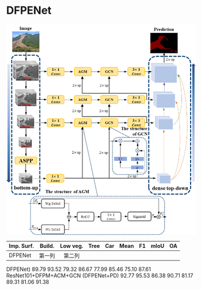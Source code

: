 # DFPENet
![The overview of DFPENet](DFPENet.png)

|Imp. Surf.	| Build. | Low veg. | Tree |	Car |	Mean | F1 |	mIoU |	OA
| ---------- | :-----------:  | :-----------: | :-----------: | :-----------: | :-----------: | :-----------: | :-----------: | :-----------: |
| DFPENet     | 第一列     | 第二列     |
DFPENet)	89.79	93.52	79.32	86.67	77.99	85.46	75.10	87.61
ResNet101+DFPM+ACM+GCN (DFPENet+PD)	92.77	95.53	86.38	90.71	81.17	89.31	81.06	91.38
